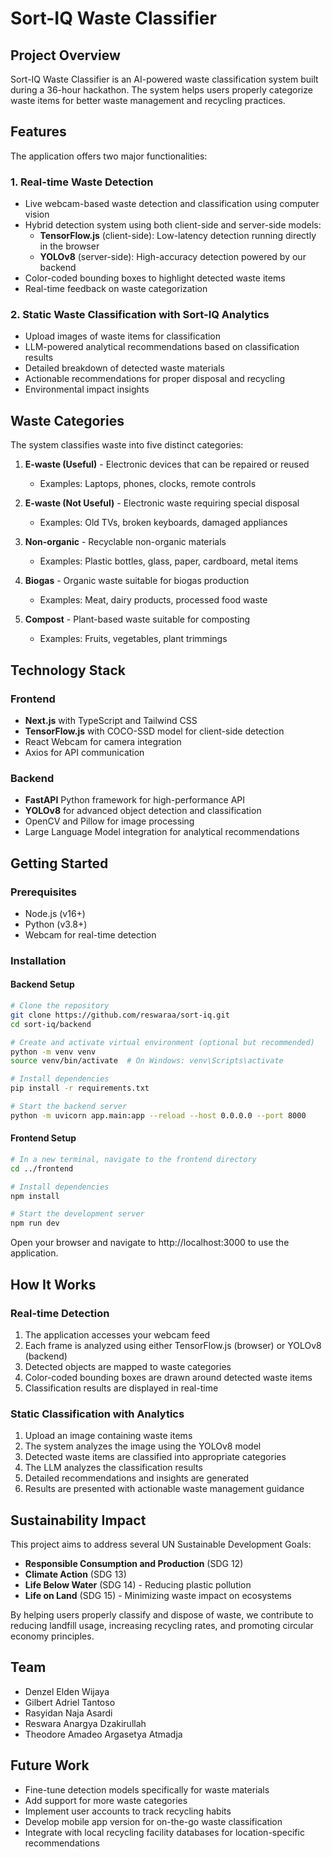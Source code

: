 # Sort-IQ Waste Classifier

## Project Overview

Sort-IQ Waste Classifier is an AI-powered waste classification system built during a 36-hour hackathon. The system helps users properly categorize waste items for better waste management and recycling practices.

## Features

The application offers two major functionalities:

### 1. Real-time Waste Detection

- Live webcam-based waste detection and classification using computer vision
- Hybrid detection system using both client-side and server-side models:
  - **TensorFlow.js** (client-side): Low-latency detection running directly in the browser
  - **YOLOv8** (server-side): High-accuracy detection powered by our backend
- Color-coded bounding boxes to highlight detected waste items
- Real-time feedback on waste categorization

### 2. Static Waste Classification with Sort-IQ Analytics

- Upload images of waste items for classification
- LLM-powered analytical recommendations based on classification results
- Detailed breakdown of detected waste materials
- Actionable recommendations for proper disposal and recycling
- Environmental impact insights

## Waste Categories

The system classifies waste into five distinct categories:

1. **E-waste (Useful)** - Electronic devices that can be repaired or reused

   - Examples: Laptops, phones, clocks, remote controls

2. **E-waste (Not Useful)** - Electronic waste requiring special disposal

   - Examples: Old TVs, broken keyboards, damaged appliances

3. **Non-organic** - Recyclable non-organic materials

   - Examples: Plastic bottles, glass, paper, cardboard, metal items

4. **Biogas** - Organic waste suitable for biogas production

   - Examples: Meat, dairy products, processed food waste

5. **Compost** - Plant-based waste suitable for composting
   - Examples: Fruits, vegetables, plant trimmings

## Technology Stack

### Frontend

- **Next.js** with TypeScript and Tailwind CSS
- **TensorFlow.js** with COCO-SSD model for client-side detection
- React Webcam for camera integration
- Axios for API communication

### Backend

- **FastAPI** Python framework for high-performance API
- **YOLOv8** for advanced object detection and classification
- OpenCV and Pillow for image processing
- Large Language Model integration for analytical recommendations

## Getting Started

### Prerequisites

- Node.js (v16+)
- Python (v3.8+)
- Webcam for real-time detection

### Installation

#### Backend Setup

```bash
# Clone the repository
git clone https://github.com/reswaraa/sort-iq.git
cd sort-iq/backend

# Create and activate virtual environment (optional but recommended)
python -m venv venv
source venv/bin/activate  # On Windows: venv\Scripts\activate

# Install dependencies
pip install -r requirements.txt

# Start the backend server
python -m uvicorn app.main:app --reload --host 0.0.0.0 --port 8000
```

#### Frontend Setup

```bash
# In a new terminal, navigate to the frontend directory
cd ../frontend

# Install dependencies
npm install

# Start the development server
npm run dev
```

Open your browser and navigate to http://localhost:3000 to use the application.

## How It Works

### Real-time Detection

1. The application accesses your webcam feed
2. Each frame is analyzed using either TensorFlow.js (browser) or YOLOv8 (backend)
3. Detected objects are mapped to waste categories
4. Color-coded bounding boxes are drawn around detected waste items
5. Classification results are displayed in real-time

### Static Classification with Analytics

1. Upload an image containing waste items
2. The system analyzes the image using the YOLOv8 model
3. Detected waste items are classified into appropriate categories
4. The LLM analyzes the classification results
5. Detailed recommendations and insights are generated
6. Results are presented with actionable waste management guidance

## Sustainability Impact

This project aims to address several UN Sustainable Development Goals:

- **Responsible Consumption and Production** (SDG 12)
- **Climate Action** (SDG 13)
- **Life Below Water** (SDG 14) - Reducing plastic pollution
- **Life on Land** (SDG 15) - Minimizing waste impact on ecosystems

By helping users properly classify and dispose of waste, we contribute to reducing landfill usage, increasing recycling rates, and promoting circular economy principles.

## Team

- Denzel Elden Wijaya
- Gilbert Adriel Tantoso
- Rasyidan Naja Asardi
- Reswara Anargya Dzakirullah
- Theodore Amadeo Argasetya Atmadja

## Future Work

- Fine-tune detection models specifically for waste materials
- Add support for more waste categories
- Implement user accounts to track recycling habits
- Develop mobile app version for on-the-go waste classification
- Integrate with local recycling facility databases for location-specific recommendations
